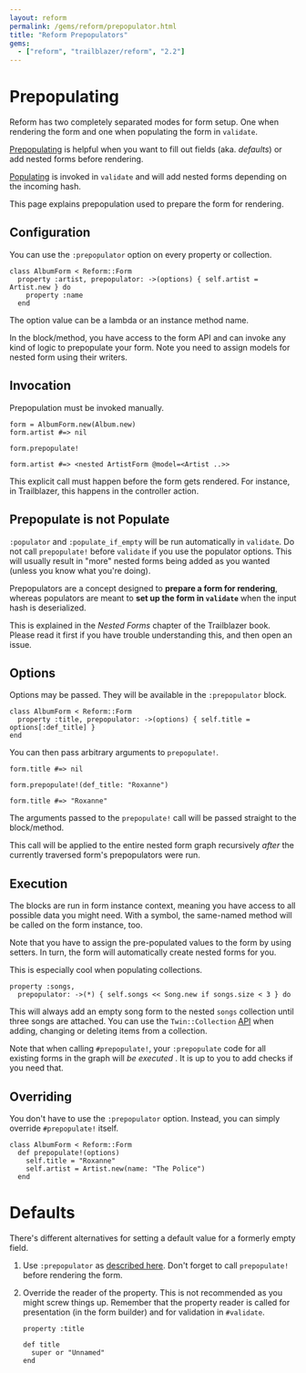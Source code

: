```yaml
---
layout: reform
permalink: /gems/reform/prepopulator.html
title: "Reform Prepopulators"
gems:
  - ["reform", "trailblazer/reform", "2.2"]
---
```


# Prepopulating

Reform has two completely separated modes for form setup. One when rendering the form and one when populating the form in `validate`.

[Prepopulating](/gems/reform/prepopulator.html) is helpful when you want to fill out fields (aka. _defaults_) or add nested forms before rendering.

[Populating](/gems/reform/populators.html) is invoked in `validate` and will add nested forms depending on the incoming hash.

This page explains prepopulation used to prepare the form for rendering.

## Configuration

You can use the `:prepopulator` option on every property or collection.

    class AlbumForm < Reform::Form
      property :artist, prepopulator: ->(options) { self.artist = Artist.new } do
        property :name
      end


The option value can be a lambda or an instance method name.

In the block/method, you have access to the form API and can invoke any kind of logic to prepopulate your form. Note you need to assign models for nested form using their writers.


## Invocation

Prepopulation must be invoked manually.


    form = AlbumForm.new(Album.new)
    form.artist #=> nil

    form.prepopulate!

    form.artist #=> <nested ArtistForm @model=<Artist ..>>


This explicit call must happen before the form gets rendered. For instance, in Trailblazer, this happens in the controller action.


## Prepopulate is not Populate

`:populator` and `:populate_if_empty` will be run automatically in `validate`. Do not call `prepopulate!` before `validate` if you use the populator options. This will usually result in "more" nested forms being added as you wanted (unless you know what you're doing).

Prepopulators are a concept designed to **prepare a form for rendering**, whereas populators are meant to **set up the form in `validate`** when the input hash is deserialized.

This is explained in the _Nested Forms_ chapter of the Trailblazer book. Please read it first if you have trouble understanding this, and then open an issue.

## Options

Options may be passed. They will be available in the `:prepopulator` block.


    class AlbumForm < Reform::Form
      property :title, prepopulator: ->(options) { self.title = options[:def_title] }
    end


You can then pass arbitrary arguments to `prepopulate!`.


    form.title #=> nil

    form.prepopulate!(def_title: "Roxanne")

    form.title #=> "Roxanne"


The arguments passed to the `prepopulate!` call will be passed straight to the block/method.


This call will be applied to the entire nested form graph recursively _after_ the currently traversed form's prepopulators were run.


## Execution

The blocks are run in form instance context, meaning you have access to all possible data you might need. With a symbol, the same-named method will be called on the form instance, too.

Note that you have to assign the pre-populated values to the form by using setters. In turn, the form will automatically create nested forms for you.

This is especially cool when populating collections.


    property :songs,
      prepopulator: ->(*) { self.songs << Song.new if songs.size < 3 } do


This will always add an empty song form to the nested `songs` collection until three songs are attached. You can use the `Twin::Collection` [API](/gems/disposable/collection.html) when adding, changing or deleting items from a collection.

Note that when calling `#prepopulate!`, your `:prepopulate` code for all existing forms in the graph will _be executed_ . It is up to you to add checks if you need that.

## Overriding

You don't have to use the `:prepopulator` option. Instead, you can simply override `#prepopulate!` itself.


    class AlbumForm < Reform::Form
      def prepopulate!(options)
        self.title = "Roxanne"
        self.artist = Artist.new(name: "The Police")
      end



# Defaults

There's different alternatives for setting a default value for a formerly empty field.

 1. Use `:prepopulator` as [described here](#configuration). Don't forget to call `prepopulate!` before rendering the form.
 2. Override the reader of the property. This is not recommended as you might screw things up. Remember that the property reader is called for presentation (in the form builder) and for validation in `#validate`.

        property :title

        def title
          super or "Unnamed"
        end
